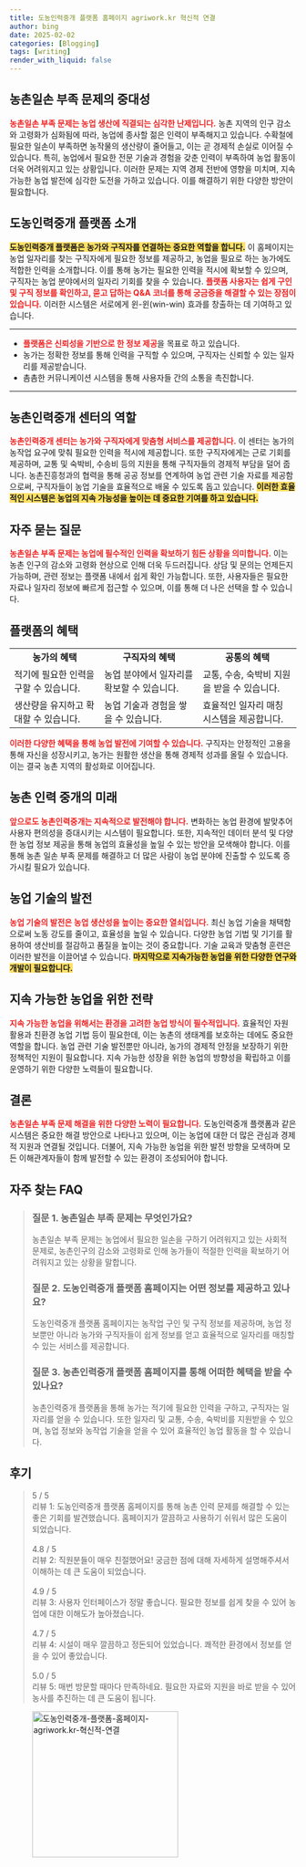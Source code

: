 ```yaml
---
title: 도농인력중개 플랫폼 홈페이지 agriwork.kr 혁신적 연결
author: bing
date: 2025-02-02
categories: [Blogging]
tags: [writing]
render_with_liquid: false
---
```



<h2 id='농촌일손부족문제의중대성'>농촌일손 부족 문제의 중대성</h2>

<p><b><span style="color: #ee2323;">농촌일손 부족 문제는 농업 생산에 직결되는 심각한 난제입니다.</span></b> 농촌 지역의 인구 감소와 고령화가 심화됨에 따라, 농업에 종사할 젊은 인력이 부족해지고 있습니다. 수확철에 필요한 일손이 부족하면 농작물의 생산량이 줄어들고, 이는 곧 경제적 손실로 이어질 수 있습니다. 특히, 농업에서 필요한 전문 기술과 경험을 갖춘 인력이 부족하여 농업 활동이 더욱 어려워지고 있는 상황입니다. 이러한 문제는 지역 경제 전반에 영향을 미치며, 지속 가능한 농업 발전에 심각한 도전을 가하고 있습니다. 이를 해결하기 위한 다양한 방안이 필요합니다.</p>

<h2 id='도농인력중개플랫폼소개'>도농인력중개 플랫폼 소개</h2>

<p><b><span style="background-color: #ffe066;">도농인력중개 플랫폼은 농가와 구직자를 연결하는 중요한 역할을 합니다.</span></b> 이 홈페이지는 농업 일자리를 찾는 구직자에게 필요한 정보를 제공하고, 농업을 필요로 하는 농가에도 적합한 인력을 소개합니다. 이를 통해 농가는 필요한 인력을 적시에 확보할 수 있으며, 구직자는 농업 분야에서의 일자리 기회를 찾을 수 있습니다. <b><span style="color: #ee2323;">플랫폼 사용자는 쉽게 구인 및 구직 정보를 확인하고, 묻고 답하는 Q&A 코너를 통해 궁금증을 해결할 수 있는 장점이 있습니다.</span></b> 이러한 시스템은 서로에게 윈-윈(win-win) 효과를 창출하는 데 기여하고 있습니다.</p>

<hr />

<ul>
    <li><b><span style="color: #ee2323;">플랫폼은 신뢰성을 기반으로 한 정보 제공</span></b>을 목표로 하고 있습니다.</li>
    <li>농가는 정확한 정보를 통해 인력을 구직할 수 있으며, 구직자는 신뢰할 수 있는 일자리를 제공받습니다.</li>
    <li>촘촘한 커뮤니케이션 시스템을 통해 사용자들 간의 소통을 촉진합니다.</li>
</ul>

<hr />

<h2 id='농촌인력중개센터의역할'>농촌인력중개 센터의 역할</h2>

<p><b><span style="color: #ee2323;">농촌인력중개 센터는 농가와 구직자에게 맞춤형 서비스를 제공합니다.</span></b> 이 센터는 농가의 농작업 요구에 맞춰 필요한 인력을 적시에 제공합니다. 또한 구직자에게는 근로 기회를 제공하며, 교통 및 숙박비, 수송비 등의 지원을 통해 구직자들의 경제적 부담을 덜어 줍니다. 농촌진흥청과의 협력을 통해 공공 정보를 연계하여 농업 관련 기술 자료를 제공함으로써, 구직자들이 농업 기술을 효율적으로 배울 수 있도록 돕고 있습니다. <b><span style="background-color: #ffe066;">이러한 효율적인 시스템은 농업의 지속 가능성을 높이는 데 중요한 기여를 하고 있습니다.</span></b></p>

<h2 id='자주묻는질문'>자주 묻는 질문</h2>

<p><b><span style="color: #ee2323;">농촌일손 부족 문제는 농업에 필수적인 인력을 확보하기 힘든 상황을 의미합니다.</span></b> 이는 농촌 인구의 감소와 고령화 현상으로 인해 더욱 두드러집니다. 상담 및 문의는 언제든지 가능하며, 관련 정보는 플랫폼 내에서 쉽게 확인 가능합니다. 또한, 사용자들은 필요한 자료나 일자리 정보에 빠르게 접근할 수 있으며, 이를 통해 더 나은 선택을 할 수 있습니다.</p>

<h2 id='플랫폼의혜택'>플랫폼의 혜택</h2>

<table>
    <tr>
        <td style="text-align: center; height: 17px;"><b>농가의 혜택</b></td>
        <td style="text-align: center; height: 17px;"><b>구직자의 혜택</b></td>
        <td style="text-align: center; height: 17px;"><b>공통의 혜택</b></td>
    </tr>
    <tr>
        <td>적기에 필요한 인력을 구할 수 있습니다.</td>
        <td>농업 분야에서 일자리를 확보할 수 있습니다.</td>
        <td>교통, 수송, 숙박비 지원을 받을 수 있습니다.</td>
    </tr>
    <tr>
        <td>생산량을 유지하고 확대할 수 있습니다.</td>
        <td>농업 기술과 경험을 쌓을 수 있습니다.</td>
        <td>효율적인 일자리 매칭 시스템을 제공합니다.</td>
    </tr>
</table>

<p><b><span style="color: #ee2323;">이러한 다양한 혜택을 통해 농업 발전에 기여할 수 있습니다.</span></b> 구직자는 안정적인 고용을 통해 자신을 성장시키고, 농가는 원활한 생산을 통해 경제적 성과를 올릴 수 있습니다. 이는 결국 농촌 지역의 활성화로 이어집니다.</p>

<h2 id='농촌인력중개의미래'>농촌 인력 중개의 미래</h2>

<p><b><span style="color: #ee2323;">앞으로도 농촌인력중개는 지속적으로 발전해야 합니다.</span></b> 변화하는 농업 환경에 발맞추어 사용자 편의성을 증대시키는 시스템이 필요합니다. 또한, 지속적인 데이터 분석 및 다양한 농업 정보 제공을 통해 농업의 효율성을 높일 수 있는 방안을 모색해야 합니다. 이를 통해 농촌 일손 부족 문제를 해결하고 더 많은 사람이 농업 분야에 진출할 수 있도록 증가시킬 필요가 있습니다.</p>

<h2 id='농업기술의발전'>농업 기술의 발전</h2>

<p><b><span style="color: #ee2323;">농업 기술의 발전은 농업 생산성을 높이는 중요한 열쇠입니다.</span></b> 최신 농업 기술을 채택함으로써 노동 강도를 줄이고, 효율성을 높일 수 있습니다. 다양한 농업 기법 및 기기를 활용하여 생산비를 절감하고 품질을 높이는 것이 중요합니다. 기술 교육과 맞춤형 훈련은 이러한 발전을 이끌어낼 수 있습니다. <b><span style="background-color: #ffe066;">마지막으로 지속가능한 농업을 위한 다양한 연구와 개발이 필요합니다.</span></b></p>

<h2 id='지속가능한농업을위한전략'>지속 가능한 농업을 위한 전략</h2>

<p><b><span style="color: #ee2323;">지속 가능한 농업을 위해서는 환경을 고려한 농업 방식이 필수적입니다.</span></b> 효율적인 자원 활용과 친환경 농업 기법 등이 필요한데, 이는 농촌의 생태계를 보호하는 데에도 중요한 역할을 합니다. 농업 관련 기술 발전뿐만 아니라, 농가의 경제적 안정을 보장하기 위한 정책적인 지원이 필요합니다. 지속 가능한 성장을 위한 농업의 방향성을 확립하고 이를 운영하기 위한 다양한 노력들이 필요합니다.</p>

<h2 id='결론'>결론</h2>

<p><b><span style="color: #ee2323;">농촌일손 부족 문제 해결을 위한 다양한 노력이 필요합니다.</span></b> 도농인력중개 플랫폼과 같은 시스템은 중요한 해결 방안으로 나타나고 있으며, 이는 농업에 대한 더 많은 관심과 경제적 지원과 연결될 것입니다. 더불어, 지속 가능한 농업을 위한 발전 방향을 모색하며 모든 이해관계자들이 함께 발전할 수 있는 환경이 조성되어야 합니다.</p>

<h2 id='자주_찾는_FAQ'>자주 찾는 FAQ</h2>
<div itemscope="" itemtype="https://schema.org/FAQPage">
<blockquote>
<div itemscope="" itemprop="mainEntity" itemtype="https://schema.org/Question">
<h3 itemprop="name">질문 1. 농촌일손 부족 문제는 무엇인가요?</h3>
<div itemscope="" itemprop="acceptedAnswer" itemtype="https://schema.org/Answer">
<span itemprop="text">
<p>농촌일손 부족 문제는 농업에서 필요한 일손을 구하기 어려워지고 있는 사회적 문제로, 농촌인구의 감소와 고령화로 인해 농가들이 적절한 인력을 확보하기 어려워지고 있는 상황을 말합니다.</p>
</span>
</div>
</div>
<div itemscope="" itemprop="mainEntity" itemtype="https://schema.org/Question">
<h3 itemprop="name">질문 2. 도농인력중개 플랫폼 홈페이지는 어떤 정보를 제공하고 있나요?</h3>
<div itemscope="" itemprop="acceptedAnswer" itemtype="https://schema.org/Answer">
<span itemprop="text">
<p>도농인력중개 플랫폼 홈페이지는 농작업 구인 및 구직 정보를 제공하며, 농업 정보뿐만 아니라 농가와 구직자들이 쉽게 정보를 얻고 효율적으로 일자리를 매칭할 수 있는 서비스를 제공합니다.</p>
</span>
</div>
</div>
<div itemscope="" itemprop="mainEntity" itemtype="https://schema.org/Question">
<h3 itemprop="name">질문 3. 농촌인력중개 플랫폼 홈페이지를 통해 어떠한 혜택을 받을 수 있나요?</h3>
<div itemscope="" itemprop="acceptedAnswer" itemtype="https://schema.org/Answer">
<span itemprop="text">
<p>농촌인력중개 플랫폼을 통해 농가는 적기에 필요한 인력을 구하고, 구직자는 일자리를 얻을 수 있습니다. 또한 일자리 및 교통, 수송, 숙박비를 지원받을 수 있으며, 농업 정보와 농작업 기술을 얻을 수 있어 효율적인 농업 활동을 할 수 있습니다.</p>
</span>
</div>
</div>
</blockquote>
</div>
<h2 id='후기'>후기</h2>
<div itemscope itemtype="https://schema.org/Product">
  <blockquote>
  <div itemprop="review" itemscope itemtype="https://schema.org/Review">
      <div itemprop="reviewRating" itemscope itemtype="https://schema.org/Rating"> <span itemprop="ratingValue">5</span> / <span itemprop="bestRating">5</span> </div>
      <span itemprop="reviewBody">리뷰 1: 도농인력중개 플랫폼 홈페이지를 통해 농촌 인력 문제를 해결할 수 있는 좋은 기회를 발견했습니다. 홈페이지가 깔끔하고 사용하기 쉬워서 많은 도움이 되었습니다. </span>
  </div>
  <br>
  <div itemprop="review" itemscope itemtype="https://schema.org/Review">
      <div itemprop="reviewRating" itemscope itemtype="https://schema.org/Rating"> <span itemprop="ratingValue">4.8</span> / <span itemprop="bestRating">5</span> </div>
      <span itemprop="reviewBody">리뷰 2: 직원분들이 매우 친절했어요! 궁금한 점에 대해 자세하게 설명해주셔서 이해하는 데 큰 도움이 되었습니다. </span>
  </div>
  <br>
  <div itemprop="review" itemscope itemtype="https://schema.org/Review">
      <div itemprop="reviewRating" itemscope itemtype="https://schema.org/Rating"> <span itemprop="ratingValue">4.9</span> / <span itemprop="bestRating">5</span> </div>
      <span itemprop="reviewBody">리뷰 3: 사용자 인터페이스가 정말 좋습니다. 필요한 정보를 쉽게 찾을 수 있어 농업에 대한 이해도가 높아졌습니다. </span>
  </div>
  <br>
  <div itemprop="review" itemscope itemtype="https://schema.org/Review">
      <div itemprop="reviewRating" itemscope itemtype="https://schema.org/Rating"> <span itemprop="ratingValue">4.7</span> / <span itemprop="bestRating">5</span> </div>
      <span itemprop="reviewBody">리뷰 4: 시설이 매우 깔끔하고 정돈되어 있었습니다. 쾌적한 환경에서 정보를 얻을 수 있어 좋았습니다. </span>
  </div>
  <br>
  <div itemprop="review" itemscope itemtype="https://schema.org/Review">
      <div itemprop="reviewRating" itemscope itemtype="https://schema.org/Rating"> <span itemprop="ratingValue">5.0</span> / <span itemprop="bestRating">5</span> </div>
      <span itemprop="reviewBody">리뷰 5: 매번 방문할 때마다 만족하네요. 필요한 자료와 지원을 바로 받을 수 있어 농사를 추진하는 데 큰 도움이 됩니다. </span>
  </div>
  </blockquote>
</div>
<figure class="image"><img src="https://somered.github.io/assets/img/thumbnail/도농인력중개-플랫폼-홈페이지-agriwork.kr-혁신적-연결.webp" alt="도농인력중개-플랫폼-홈페이지-agriwork.kr-혁신적-연결" width="256" height="256"></figure>